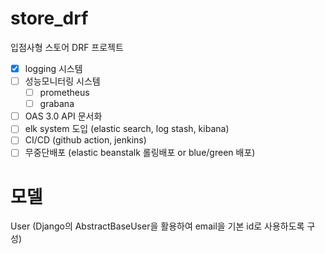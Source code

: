 # store_drf
입점사형 스토어 DRF 프로젝트


- [x] logging 시스템  
- [ ] 성능모니터링 시스템
  - [ ] prometheus
  - [ ] grabana
- [ ] OAS 3.0 API 문서화  
- [ ] elk system 도입 (elastic search, log stash, kibana)  
- [ ] CI/CD (github action, jenkins)  
- [ ] 무중단배포 (elastic beanstalk 롤링배포 or blue/green 배포)  

# 모델
User (Django의 AbstractBaseUser을 활용하여 email을 기본 id로 사용하도록 구성)
